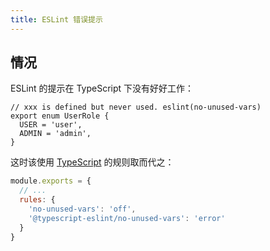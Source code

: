 ```yaml
---
title: ESLint 错误提示
---
```


## 情况

ESLint 的提示在 TypeScript 下没有好好工作：

```tsx
// xxx is defined but never used. eslint(no-unused-vars)
export enum UserRole {
  USER = 'user',
  ADMIN = 'admin',
}
```

这时该使用 [TypeScript](https://github.com/typescript-eslint/typescript-eslint/blob/master/docs/getting-started/linting/FAQ.md#i-am-using-a-rule-from-eslint-core-and-it-doesnt-work-correctly-with-typescript-code) 的规则取而代之：

```js
module.exports = {
  // ...
  rules: {
    'no-unused-vars': 'off',
    '@typescript-eslint/no-unused-vars': 'error'
  }
}

```

